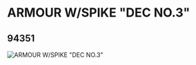 # ARMOUR W/SPIKE "DEC NO.3"
## 94351
![ARMOUR W/SPIKE "DEC NO.3"](https://lc-www-live-s.legocdn.com/media/bricks/5/2/4614487.jpg)